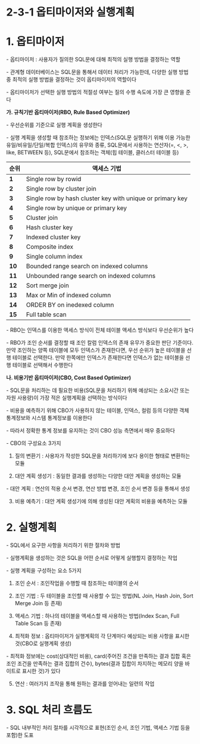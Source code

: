# 2-3-1 옵티마이저와 실행계획



# 1. 옵티마이저

\- 옵티마이저 : 사용자가 질의한 SQL문에 대해 최적의 실행 방법을 결정하는 역할

\- 관계형 데이터베이스는 SQL문을 통해서 데이터 처리가 가능한데, 다양한 실행 방법 중 최적의 실행 방법을 결정하는 것이 옵티마이저의 역할이다

\- 옵티마이저가 선택한 실행 방법의 적절성 여부는 질의 수행 속도에 가장 큰 영향을 준다

**가. 규칙기반 옵티마이저(RBO, Rule Based Optimizer)**

\- 우선순위를 기준으로 실행 계획을 생성한다

\- 실행 계획을 생성할 때 참조하는 정보에는 인덱스(SQL문 실행하기 위해 이용 가능한 유일/비유일/단일/복합 인덱스)의 유무와 종류, SQL문에서 사용하는 연산자(=, <, >, like, BETWEEN 등), SQL문에서 참조하는 객체(힙 테이블, 클러스터 테이블 등)

| **순위** | **액세스 기법**                                           |
| -------- | --------------------------------------------------------- |
| **1**    | Single row by rowid                                       |
| **2**    | Single row by cluster join                                |
| **3**    | Single row by hash cluster key with unique or primary key |
| **4**    | Single row by unique or primary key                       |
| **5**    | Cluster join                                              |
| **6**    | Hash cluster key                                          |
| **7**    | Indexed cluster key                                       |
| **8**    | Composite index                                           |
| **9**    | Single column index                                       |
| **10**   | Bounded range search on indexed columns                   |
| **11**   | Unbounded range search on indexed columns                 |
| **12**   | Sort merge join                                           |
| **13**   | Max or Min of indexed column                              |
| **14**   | ORDER BY on inedexed column                               |
| **15**   | Full table scan                                           |

\- RBO는 인덱스를 이용한 액세스 방식이 전체 테이블 액세스 방식보다 우선순위가 높다

\- RBO가 조인 순서를 결정할 때 조인 칼럼 인덱스의 존재 유무가 중요한 판단 기준이다. 만약 조인하는 양쪽 테이블에 모두 인덱스가 존재한다면, 우선 순위가 높은 테이블을 선행 테이블로 선택한다. 만약 한쪽에만 인덱스가 존재한다면 인덱스가 없는 테이블을 선행 테이블로 선택해서 수행한다

**나. 비용기반 옵티마이저(CBO, Cost Based Optimizer)**

\- SQL문을 처리하는 데 필요한 비용(SQL문을 처리하기 위해 예상되는 소요시간 또는 자원 사용량)이 가장 적은 실행계획을 선택하는 방식이다

\- 비용을 예측하기 위해 CBO가 사용하지 않는 테이블, 인덱스, 컬럼 등의 다양한 객체 통계정보와 시스템 통계정보를 이용한다

\- 따라서 정확한 통계 정보를 유지하는 것이 CBO 성능 측면에서 매우 중요하다

\- CBO의 구성요소 3가지

1) 질의 변환기 : 사용자가 작성한 SQL문을 처리하기에 보다 용이한 형태로 변환하는 모듈

2) 대안 계획 생성기 : 동일한 결과를 생성하는 다양한 대안 계획을 생성하는 모듈

\- 대안 계획 : 연산의 적용 순서 변경, 연산 방법 변경, 조인 순서 변경 등을 통해서 생성

3) 비용 예측기 : 대안 계획 생성기에 의해 생성된 대안 계획의 비용을 예측하는 모듈



# 2. 실행계획

\- SQL에서 요구한 사항을 처리하기 위한 절차와 방법

\- 실행계획을 생성하는 것은 SQL을 어떤 순서로 어떻게 실행할지 결정하는 작업

\- 실행 계획을 구성하는 요소 5가지

1) 조인 순서 : 조인작업을 수행할 때 참조하는 테이블의 순서

2) 조인 기법 : 두 테이블을 조인할 때 사용할 수 있는 방법(NL Join, Hash Join, Sort Merge Join 등 존재)

3) 액세스 기법 : 하나의 테이블을 액세스할 때 사용하는 방법(Index Scan, Full Table Scan 등 존재)

4) 최적화 정보 : 옵티마이저가 실행계획의 각 단계마다 예상되는 비용 사항을 표시한 것(CBO로 실행계획 생성)

\- 최적화 정보에는 cost(상대적인 비용), card(주어진 조건을 만족하는 결과 집합 혹은 조인 조건을 만족하는 결과 집합의 건수), bytes(결과 집합이 차지하는 메모리 양을 바이트로 표시한 것)가 있다

5) 연산 : 여러가지 조작을 통해 원하는 결과를 얻어내는 일련의 작업



# 3. SQL 처리 흐름도

\- SQL 내부적인 처리 절차를 시각적으로 표현(조인 순서, 조인 기법, 액세스 기법 등을 포함)한 도표